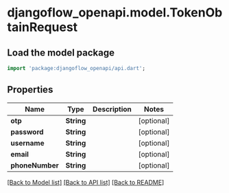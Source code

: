 # djangoflow_openapi.model.TokenObtainRequest

## Load the model package
```dart
import 'package:djangoflow_openapi/api.dart';
```

## Properties
Name | Type | Description | Notes
------------ | ------------- | ------------- | -------------
**otp** | **String** |  | [optional] 
**password** | **String** |  | [optional] 
**username** | **String** |  | [optional] 
**email** | **String** |  | [optional] 
**phoneNumber** | **String** |  | [optional] 

[[Back to Model list]](../README.md#documentation-for-models) [[Back to API list]](../README.md#documentation-for-api-endpoints) [[Back to README]](../README.md)


